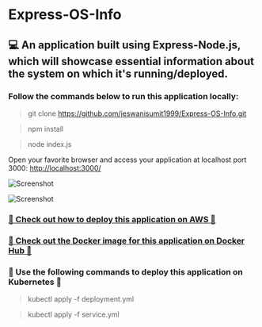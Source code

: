 # Express-OS-Info

## 💻 An application built using Express-Node.js, which will showcase essential information about the system on which it's running/deployed.

### Follow the commands below to run this application locally:
> git clone https://github.com/jeswanisumit1999/Express-OS-Info.git

> npm install

> node index.js

Open your favorite browser and access your application at localhost port 3000:
[http://localhost:3000/](http://localhost:3000/)

![Screenshot](https://github.com/jeswanisumit1999/Express-OS-Info/assets/66941930/e7258025-37c3-4aab-a5b6-16d350e9d1ad)

![Screenshot](https://github.com/jeswanisumit1999/Express-OS-Info/assets/66941930/467d6d37-98d6-4ab1-8ce5-5831529c5513)

### [🚀 Check out how to deploy this application on AWS 🚀](https://sumitjeswani.hashnode.dev/deploying-first-application-to-aws)

### [🐋 Check out the Docker image for this application on Docker Hub 🐋](https://hub.docker.com/repository/docker/sumitjeswani/express-os-info/general)

### 🚢 Use the following commands to deploy this application on Kubernetes 🚢
> kubectl apply -f deployment.yml

> kubectl apply -f service.yml
